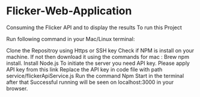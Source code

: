 # Flicker-Web-Application
Consuming the Flicker API and to display the results
To run this Project

Run following command in your Mac/Linux terminal:

Clone the Repositroy using Https or SSH key
Check if NPM is install on your machine. If not then download it using the commands for mac : Brew npm install. Install Node.js
To initiate the server you need API key.
Please apply API key from this link 
Replace the API key in code file with path service/flickerApiService.js
Run the command Npm Start in the terminal after that
Successful running will be seen on localhost:3000 in your browser.
